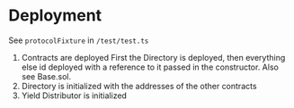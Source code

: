 # Deployment

See `protocolFixture` in `/test/test.ts`

1. Contracts are deployed 
  First the Directory is deployed, then everything else id deployed with a reference to it passed in the constructor. Also see Base.sol.
2. Directory is initialized with the addresses of the other contracts
3. Yield Distributor is initialized